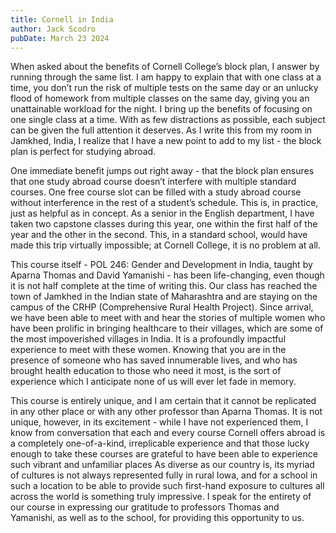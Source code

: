 ```yaml
---
title: Cornell in India
author: Jack Scodro
pubDate: March 23 2024
---
```


When asked about the benefits of Cornell College’s block plan, I answer by running through the same list. I am happy to explain that with one class at a time, you don’t run the risk of multiple tests on the same day or an unlucky flood of homework from multiple classes on the same day, giving you an unattainable workload for the night. I bring up the benefits of focusing on one single class at a time. With as few distractions as possible, each subject can be given the full attention it deserves. As I write this from my room in Jamkhed, India, I realize that I have a new point to add to my list - the block plan is perfect for studying abroad.

One immediate benefit jumps out right away - that the block plan ensures that one study abroad course doesn’t interfere with multiple standard courses. One free course slot can be filled with a study abroad course without interference in the rest of a student’s schedule. This is, in practice, just as helpful as in concept. As a senior in the English department, I have taken two capstone classes during this year, one within the first half of the year and the other in the second. This, in a standard school, would have made this trip virtually impossible; at Cornell College, it is no problem at all.

This course itself - POL 246: Gender and Development in India, taught by Aparna Thomas and David Yamanishi - has been life-changing, even though it is not half complete at the time of writing this. Our class has reached the town of Jamkhed in the Indian state of Maharashtra and are staying on the campus of the CRHP (Comprehensive Rural Health Project). Since arrival, we have been able to meet with and hear the stories of multiple women who have been prolific in bringing healthcare to their villages, which are some of the most impoverished villages in India. It is a profoundly impactful experience to meet with these women. Knowing that you are in the presence of someone who has saved innumerable lives, and who has brought health education to those who need it most, is the sort of experience which I anticipate none of us will ever let fade in memory.

This course is entirely unique, and I am certain that it cannot be replicated in any other place or with any other professor than Aparna Thomas. It is not unique, however, in its excitement - while I have not experienced them, I know from conversation that each and every course Cornell offers abroad is a completely one-of-a-kind, irreplicable experience and that those lucky enough to take these courses are grateful to have been able to experience such vibrant and unfamiliar places As diverse as our country is, its myriad of cultures is not always represented fully in rural Iowa, and for a school in such a location to be able to provide such first-hand exposure to cultures all across the world is something truly impressive. I speak for the entirety of our course in expressing our gratitude to professors Thomas and Yamanishi, as well as to the school, for providing this opportunity to us.
